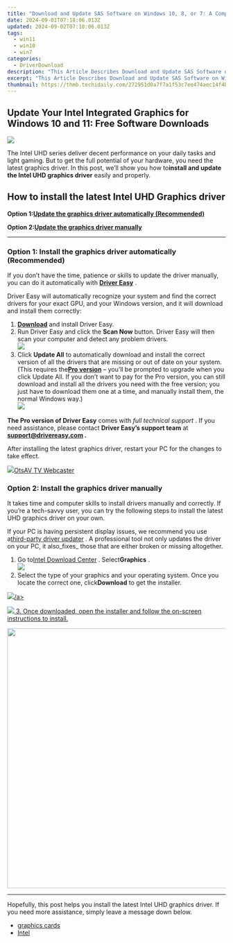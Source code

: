 ```yaml
---
title: "Download and Update SAS Software on Windows 10, 8, or 7: A Comprehensive Guide"
date: 2024-09-01T07:18:06.013Z
updated: 2024-09-02T07:18:06.013Z
tags:
  - win11
  - win10
  - win7
categories:
  - DriverDownload
description: "This Article Describes Download and Update SAS Software on Windows 10, 8, or 7: A Comprehensive Guide"
excerpt: "This Article Describes Download and Update SAS Software on Windows 10, 8, or 7: A Comprehensive Guide"
thumbnail: https://thmb.techidaily.com/272951d0a7f7a1f53c7ee474aec14f4b7a67f49064e3845b52b4ea1d0a9fa3cd.png
---
```


## Update Your Intel Integrated Graphics for Windows 10 and 11: Free Software Downloads

![](https://images.drivereasy.com/wp-content/uploads/2021/10/intel-uhd-graphics.jpg)

 The Intel UHD series deliver decent performance on your daily tasks and light gaming. But to get the full potential of your hardware, you need the latest graphics driver. In this post, we’ll show you how to**install and update the Intel UHD graphics driver** easily and properly.

## How to install the latest Intel UHD Graphics driver

 **Option 1:[Update the graphics driver automatically (Recommended)](https://www.drivereasy.com/knowledge/intel-uhd-graphics-driver-download-update-windows-10-11/#automatically)**

 **Option 2:[Update the graphics driver manually](https://tools.techidaily.com/drivereasy/download/)**

---

### Option 1: Install the graphics driver automatically (Recommended)

 If you don’t have the time, patience or skills to update the driver manually, you can do it automatically with **[Driver Easy](https://tools.techidaily.com/drivereasy/download/)**  .

 Driver Easy will automatically recognize your system and find the correct drivers for your exact GPU, and your Windows version, and it will download and install them correctly:

1. **[Download](https://tools.techidaily.com/drivereasy/download/)**  and install Driver Easy.
2. Run Driver Easy and click the **Scan Now** button. Driver Easy will then scan your computer and detect any problem drivers.  
![](https://images.drivereasy.com/wp-content/uploads/2021/09/scan-now.jpg)
3. Click **Update All** to automatically download and install the correct version of all the drivers that are missing or out of date on your system.  
 (This requires the[**Pro version**](https://tools.techidaily.com/drivereasy/download/) – you’ll be prompted to upgrade when you click Update All. If you don’t want to pay for the Pro version, you can still download and install all the drivers you need with the free version; you just have to download them one at a time, and manually install them, the normal Windows way.)  
![](https://images.drivereasy.com/wp-content/uploads/2021/10/de-update-uhd-630-graphics.jpg)

**The Pro version of Driver Easy** comes with _full technical support_ . If you need assistance, please contact **Driver Easy’s support team** at **[support@drivereasy.com](https://tools.techidaily.com/drivereasy/download/) .**

 After installing the latest graphics driver, restart your PC for the changes to take effect.

<!-- affiliate ads begin -->
<a href="https://otszone.ots7.com/order/checkout.php?PRODS=4713324&QTY=1&AFFILIATE=108875&CART=1"><img src="https://green.ots7.com/screenshots/OtsAV/OtsAVTV1.90-300x188.jpg" border="0">OtsAV TV Webcaster</a>
<!-- affiliate ads end -->
### Option 2: Install the graphics driver manually

 It takes time and computer skills to install drivers manually and correctly. If you’re a tech-savvy user, you can try the following steps to install the latest UHD graphics driver on your own.

 If your PC is having persistent display issues, we recommend you use a[third-party driver updater](https://tools.techidaily.com/drivereasy/download/) . A professional tool not only updates the driver on your PC, it also_fixes_ those that are either broken or missing altogether.

1. Go to[Intel Download Center](https://www.intel.com/content/www/us/en/download-center/home.html) . Select**Graphics** .  
![](https://images.drivereasy.com/wp-content/uploads/2021/10/intel-download-center-graphics.jpg)
2. Select the type of your graphics and your operating system. Once you locate the correct one, click**Download** to get the installer.  
<!-- affiliate ads begin -->
<a href="https://store.nero.com/order/checkout.php?PRODS=4729507&QTY=1&AFFILIATE=108875&CART=1"><img src="https://www.nero.com/nero-com-wAssets/img/banners/2023/TIU/Nero_TuneItUp_Screen_2.webp" border="0">/a>
<!-- affiliate ads end -->
![](https://images.drivereasy.com/wp-content/uploads/2021/10/intel-download-center-graphics-2.jpg)
3. Once downloaded, open the installer and follow the on-screen instructions to install.
<!-- affiliate ads begin -->
<a href="https://appsumo.8odi.net/c/5597632/2068425/7443" target="_top" id="2068425"><img src="//a.impactradius-go.com/display-ad/7443-2068425" border="0" alt="" width="1200" height="600"/></a><img height="0" width="0" src="https://appsumo.8odi.net/i/5597632/2068425/7443" style="position:absolute;visibility:hidden;" border="0" />
<!-- affiliate ads end -->

---

 Hopefully, this post helps you install the latest Intel UHD graphics driver. If you need more assistance, simply leave a message down below.

* [graphics cards](https://tools.techidaily.com/drivereasy/download/)
* [Intel](https://tools.techidaily.com/drivereasy/download/)

<ins class="adsbygoogle"
     style="display:block"
     data-ad-format="autorelaxed"
     data-ad-client="ca-pub-7571918770474297"
     data-ad-slot="1223367746"></ins>



<ins class="adsbygoogle"
     style="display:block"
     data-ad-client="ca-pub-7571918770474297"
     data-ad-slot="8358498916"
     data-ad-format="auto"
     data-full-width-responsive="true"></ins>


